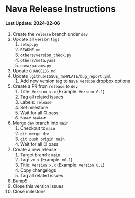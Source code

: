 
# Nava Release Instructions

#### Last Update: 2024-02-06

1. Create the `release` branch under `dev`
2. Update all version tags
	1. `setup.py`
	2. `README.md`
	3. `others/version_check.py`
	4. `others/meta.yaml`
	5. `nava/params.py`
3. Update `CHANGELOG.md`
4. Update `.github/ISSUE_TEMPLATE/bug_report.yml`
   1. Add new version tag to `Nava version` dropbox options
5. Create a PR from `release` to `dev`
	1. Title: `Version x.x` (Example: `Version 0.1`)
	2. Tag all related issues
	3. Labels: `release`
	4. Set milestone
	5. Wait for all CI pass
	6. Need review
6. Merge `dev` branch into `main`
	1. Checkout to `main`
	2. `git merge dev`
	3. `git push origin main`
	4. Wait for all CI pass
7. Create a new release
	1. Target branch: `main`
	2. Tag: `vx.x` (Example: `v0.1`)
	3. Title: `Version x.x` (Example: `Version 0.1`)
	4. Copy changelogs
	5. Tag all related issues
8. Bump!!
9. Close this version issues
10. Close milestone
